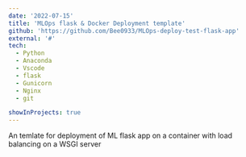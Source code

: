 ```yaml
---
date: '2022-07-15'
title: 'MLOps flask & Docker Deployment template'
github: 'https://github.com/Bee0933/MLOps-deploy-test-flask-app'
external: '#'
tech:
  - Python 
  - Anaconda 
  - Vscode 
  - flask
  - Gunicorn
  - Nginx
  - git 

showInProjects: true
---
```


An temlate for deployment of ML flask app on a container with load balancing on a WSGI server 